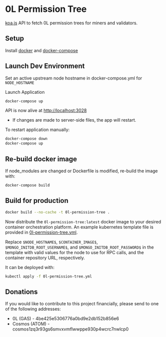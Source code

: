 # 0L Permission Tree

[koa.js](https://koajs.com/) API to fetch 0L permission trees for miners and validators.

## Setup

Install [docker](https://docs.docker.com/get-docker/) and [docker-compose](https://docs.docker.com/compose/install/)

## Launch Dev Environment

Set an active upstream node hostname in docker-compose.yml for `NODE_HOSTNAME`

Launch Application

```bash
docker-compose up
```

API is now alive at [http://localhost:3028](http://localhost:3028)

- If changes are made to server-side files, the app will restart.

To restart application manually:

```bash
docker-compose down
docker-compose up
```

## Re-build docker image

If node_modules are changed or Dockerfile is modified, re-build the image with:
```bash
docker-compose build
```

## Build for production

```bash
docker build --no-cache -t 0l-permission-tree .
```

Now distribute the `0l-permission-tree:latest` docker image to your desired container orchestration platform.
An example kubernetes template file is provided in [0l-permission-tree.yml](0l-permission-tree.yml).

Replace `$NODE_HOSTNAME$`, `$CONTAINER_IMAGE$`, `$MONGO_INITDB_ROOT_USERNAME$`, and `$MONGO_INITDB_ROOT_PASSWORD$` in the template with valid values for the node to use for RPC calls, and the container repository URL, respectively.

It can be deployed with:

```bash
kubectl apply -f 0l-permission-tree.yml
```

## Donations

If you would like to contribute to this project financially, please send to one of the following addresses:

- 0L (GAS) - 4be425e5306776a0bd9e2db152b856e6
- Cosmos (ATOM) - cosmos1zq3r93gs6smvxvmflwwppe930p4wcrc7nwlcp0